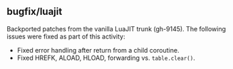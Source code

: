 ## bugfix/luajit

Backported patches from the vanilla LuaJIT trunk (gh-9145). The following issues
were fixed as part of this activity:

* Fixed error handling after return from a child coroutine.
* Fixed HREFK, ALOAD, HLOAD, forwarding vs. `table.clear()`.
